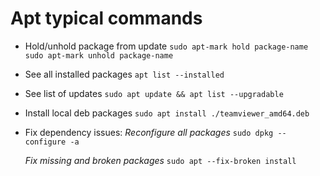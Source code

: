 # Apt typical commands

- Hold/unhold package from update
`sudo apt-mark hold package-name`
`sudo apt-mark unhold package-name`
- See all installed packages
`apt list --installed`
- See list of updates
`sudo apt update && apt list --upgradable`
- Install local deb packages 
`sudo apt install ./teamviewer_amd64.deb`

- Fix dependency issues:
  *Reconfigure all packages* 
  `sudo dpkg --configure -a`

  *Fix missing and broken packages*
  `sudo apt --fix-broken install`
